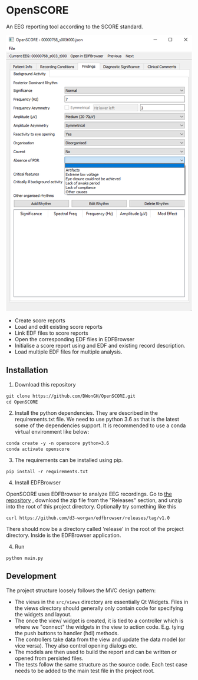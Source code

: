 # OpenSCORE
An EEG reporting tool according to the SCORE standard.

![OpenSCORE](OpenSCORE.png)
- Create score reports
- Load and edit existing score reports
- Link EDF files to score reports
- Open the corresponding EDF files in EDFBrowser
- Initialise a score report using and EDF and existing
record description.
- Load multiple EDF files for multiple analysis.

## Installation

1. Download this repository
```shell script
git clone https://github.com/DWonGH/OpenSCORE.git
cd OpenSCORE
```

2. Install the python dependencies. They are described in the requirements.txt file.
We need to use python 3.6 as that is the latest some of the dependencies support. It 
is recommended to use a conda virtual environment like below:
```shell script
conda create -y -n openscore python=3.6
conda activate openscore
```

3. The requirements can be installed using pip.
```shell script
pip install -r requirements.txt
```

4. Install EDFBrowser  

OpenSCORE uses EDFBrowser to analyze EEG recordings. Go to [the repository](https://github.com/d3-worgan/edfbrowser/releases/tag/v1.0)
, download the zip file from the "Releases" section, and unzip into the root of this project directory.
Optionally try something like this
```shell script
curl https://github.com/d3-worgan/edfbrowser/releases/tag/v1.0
```

There should now be a directory called 'release' in the root of the project directory.
Inside is the EDFBrowser application.

4. Run
```shell script
python main.py
```

## Development
The project structure loosely follows the MVC design pattern:
- The views in the ```src/views``` directory are essentially Qt Widgets. 
Files in the views directory should generally only contain code for specifying the 
widgets and layout.
- The once the view/ widget is created, it is tied to a controller which is where we
"connect" the widgets in the view to action code. E.g. tying the push
buttons to handler (hdl) methods.
- The controllers take data from the view and update the data model (or vice
versa). They also control opening dialogs etc.
- The models are then used to build the report and can be written or opened
from persisted files.
- The tests follow the same structure as the source code. Each test case needs
to be added to the main test file in the project root.